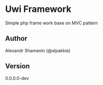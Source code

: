 # Uwi Framework

Simple php frame work base on MVC pattern

## Author

Alexandr Shamanin (@slpakkie)

## Version

0.0.0.0-dev
